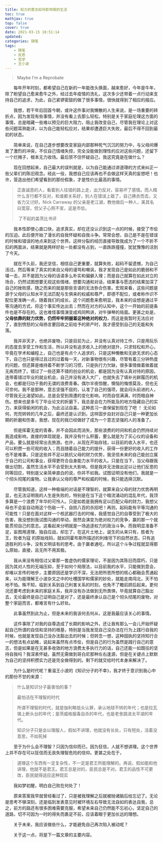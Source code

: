```yaml
---
title: 权力的意志如何影响我的生活
toc: true
mathjax: true
top: false
cover: true
date: 2021-03-15 18:51:14
updated:
categories: 随笔
tags:
	- 随笔
	- 反思	
	- 哲学
	- 王小波
---
```


>  Maybe I'm a Reprobate

　　每年开年时刻，都希望自己在新的一年能改头换面，越来愈好，今年是牛年，除了盼望自己愈来愈牛之外，经过去年疫情的洗礼，这次多少还带着一点行动来支持自己的追求，为此，自己紧锣密鼓的做了很多事情，很快就得到了相应的报应。

　　我想，若干年后回首今朝，或许这件事对我懒散的人生来说，是一场重要的转折点，因为发现有些事情，并没有看上去那么轻松，特别是关于家庭伦理这方面的事情，总是暗藏一些难以预见的巨大阻力，阻止我改变自己，尽管我在理论上对这些问题耳熟能详，以为自己能轻松应对，结果却遭遇巨大失败，最后不得不回到最初的状态。

　　简单来说，在自己逐步想要改变家庭内部那种死气沉沉的努力中，与父母间爆发了激烈的冲突，不仅自己情绪失控，完全没能做到理性的应对这些问题，还留下一个烂摊子，根本无力收场。最后禁不住怀疑自己，我这究竟是在做什么？

　　现在回想起来，自己最大的误判就是，以为自己能通过讲道理的方式来纠正一些父辈们的陈旧观念。经此一役，我想自己应该再也不会做这样天真的妄想吧！也许，营造出他们希望看到的那份假象，才是性价比最高的事情。

> 正直诚恳的人，看着别人往错的路上走，出力反对，容易坏了感情。而人精什么言行都不反对，和谁都关系好，别人在错误上栽了，自己拂衣而去，又省力又讨好。Nick Carraway 的父亲是老江湖，教他做后一种人，美其名曰宽容，但父子心照不宣，这是市侩。
>
> ​																			了不起的盖茨比书评

　　我本性即使心直口快，追求真实，却在还没认识到这一点的时候，接受了市侩的压迫。此后便开始了漫长的自我怀疑和自我斗争。常常会想，自己是不是在错误的时候和错误的地点来到这个世界。这样分裂的经历直接导致我成为了一个不折不扣的两面派，结果就是两样好处一处都没有占到，一直跌跌撞撞，犹犹豫豫的活到了今天。

　　就在不久前，我还坚信，相信自己更重要，就算失败，起码不留遗憾，为自己活过。然后等来了真实的来自父母的谩骂和嘲讽，我才发现自己是如此的脆弱和不堪一击，并不是因为父母的话语多么朴实和偏僻入理；而是自己就算在如此对立的场合，仍然试图想要无视这些情绪，想要沟通和对话，结果事与愿违的结果加深了自己的挫败感，随之而来的就是那些言语的无法弥合伤害。宏观来看，这些问题是源于父母的认知水平无法匹配与生俱来的权威和尊严，即德不配位，或者称作识不配位更准确一点，随着我们的成长，这个问题愈来愈明显，我本来的设想是通过平等沟通的方式，将这个事实传达出去；然而在对方的认知中，这个一开始的前提条件也是不存在的。这也难怪事情演变成鸡同鸭讲，对牛弹琴的局面。更甚之处是，**父母依靠的财力优势，仍然牢牢把握着这种绝对的权力**，而这是我暂时无法应对了，直到愤怒的父母扬言要回收之前给予的房产时，我才感受到自己的无能和失落。

　　我并非天才，也绝非废物，只是目前为止，并没有认真对待工作，只是用玩乐的态度去享受工作和生活，所以并没有追求收入上的绝对提升，只求轻松和开心，毕竟在学术和编程上，自己也是有点个人追求的，只是这种懒散和无欲无求的心态下，自己也只是得过且过的过着每一天，对新事物很有兴趣，尽管有着三分钟热度的问题，但还算是维持着不断学习的习惯，只是执行力欠缺，很多事情做着做着就无疾而终了。错过了一些还算不错的创业的机会，都是因为没有认真对待的原因，连带着错过毕业的就业机会，自己并没有进入大厂，也就失去了填补光鲜履历的机会，也都是归功于我的无谓的浪费青春。偶尔半夜惊醒，懊恼的悔恨莫及，但也无可奈何。我不是那种，意志坚强不屈的，认准了自己的强项，就会闷头前进的人，尽管我无比渴望如此。总是会受到周遭的变化影响，时而自信满满，时而暗自神伤。想来也是多亏了毕业论文的折磨下，我总是会在力所能及的地方隐藏自己的实力，来获得偷闲的机会，为此沾沾自喜。这种恶习一直保留到现在了吧 ！ 无论如何，兜兜转转的几年之后，最终还是认识到，这样固步自封对自己只是一种更加长期的折磨和伤害，我想，现在的我已经做好了成为一个意志坚强的人的准备了。

　　但是挥霍无度的青春，并不会因此而消失，那些浪费的时间和机会仍然持续对我造成影响，直接的体现就是，我并没有什么积蓄，要么就是为了买心仪的设备和产品，要么就是经常出去旅游。也许，从现在开始存钱，以目前的收入水平，也还可以积攒一些可观的收入；而且随着自己能力的提升，获得一份更好的收入的工作也不是难事。只是这些并不足以抵抗父母的财力优势，我坚信未来的自己能创立属于自己的公司和事业，获得更符合自身能力水平的收入。只是在当下，当父母跟我做出切割，虽然生活水平不会受到太大影响，但是我并无法做出足以让他们反思的同等回应，特别是父亲简单直白的说，你并不如我。试图证明没有他们，我就是一个彻头彻尾的废物。让我承认父母的尊严和权威的时候，我只能选择沉默。

　　尽管我知道，这样一种极端的对话是不理智的，就算来自父母的财力优势再明显，也无法证明我的人生是失败的，特别是在当下这个暗流涌动的混乱年代，我顶多算是一个浪费了年华的可怜人。只是如若是我拥有足以匹配父母的财力，我想父母也不会妄自动用这个伤敌一千，自损八百的杀招吧！再则，起码能有平等沟通的可能性！只是在面对这样一个核武器打击的时候，我感觉自己的自尊受到了极大的伤害，我没想到我试图沟通的举动，居然会演变为绝对权力的竞争，赢的那一个就能贯彻自己的意志。这看起来分明就是一场追逐权力的政治斗争。而我明显准备不足，妄图用道理，独自应战，却忘了，在这片土地上，诞生的从来只有，胜者为王，败者为寇 的原始戏码，就如同霍布斯所描述的利维坦下的自然状态，只有追逐胜利的斗争，没有文明该有的思考。由于赢者通吃，所以这个斗争过程就显得那么原始，直接，且无所不用其极。

　　我从来没有相信过父辈那一套虚伪的儒家理论，不是因为其陈旧而腐朽，只是因为其对人性的无端压抑，至于如何个局限法，以目前我的水平，只能做到意会，却难以言传的地步，主要原因还是学识不深，无法把所思所想的核心都融会贯通起来，以为能理解王小波杂文之中的吐槽国学和儒家的妙处，就能走南闯北，天不怕地不怕。殊不知，临到关系到自己利害关系的时刻，也免不了瞻前顾后起来。更何况还要考虑到未来的家庭关系，我并没有办法做到无所畏惧，毕竟就算自己豁出去，无论最终是自己证明自己是对了，还是最终承认自己是个彻头彻尾的废物，对整个家庭而言，都难言有什么好处。

　　此事虽然到此为止，但是未来的我该何去何从，这是我最应该关心的事情。

　　这件事除了对我的自尊造成了长期的影响之外，还让我有那么一会儿开始怀疑起自己所谓的自信和坚持的根基，特别是当我发现自己没办法在行为上践行自我的时候，也就是发现自己没办法豁出去的时候；但转念一想，这种固执的坚持知行合一的想法有点幼稚，说起来虽然有点市侩，但是自己的行为虽然是践行自己的意志，但是如果是在无甚多收效的地方浪费太多执行力的话，自己还能一如既往的坚持自我吗？我深表怀疑。虽然无需做到哥白尼那种左右逢源，但是在关键点上默默为自己的坚持积攒实力还是完全做得到的。剩下的就交给时代本身来解决了。

　　为什么是时代呢？重温王小波的《知识分子的不幸》，我才终于意识到我心中的那份不甘的来源：

> 什么是知识分子最害怕的事？
>
> 最怕活在不理智的时代
>
> 所谓不理智的时代，就是伽利略低头认罪，承认地球不转的年代；也是拉瓦锡上断头台的年代；是茨威格服毒自杀的年代，也是老舍跳进太平湖的年代。
>
> 知识分子只是会以理服人，假如不讲理，他就没有长处，只有短处，活着没意思，不如死掉

　　至于为什么会不理智？只因为信仰而已，因为狂信，人就不想讲理。这个世界上并不存在可以狂信而无丧失理智危险的信仰。更甚之处在于，

> 道理这个东西有一定复杂性，不一定是君王所能理解的。再说，假如能和他讲理，他就不是君王。君王总是对的，臣民总是不对。君王的品性不可更改，臣民就得适应这种现实

　　我如梦初醒，明白自己败在何处了！

　　原来答案我早就曾经看过了，只是被我理解之后就被抛诸脑后给忘记了。无论是思考不够深刻，还是临到发表意见时被环境左右导致无法自如的表达自我，总之，前方的路还有很多困难需要克服，希望未来自己仍然能不忘初心，坚定自己的道路，切不可因为一时的得失而裹足不前，应该着眼于更加长远的理想。

　　关于未来，我应该做些什么，才能避免自己再次陷入被动呢？

　　关于这一点，将是下一篇文章的主要内容。